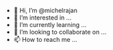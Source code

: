 - 👋 Hi, I’m @michelrajan
- 👀 I’m interested in ...
- 🌱 I’m currently learning ...
- 💞️ I’m looking to collaborate on ...
- 📫 How to reach me ...

<!---
michelrajan/michelrajan is a ✨ special ✨ repository because its `README.md` (this file) appears on your GitHub profile.
You can click the Preview link to take a look at your changes.
--->
